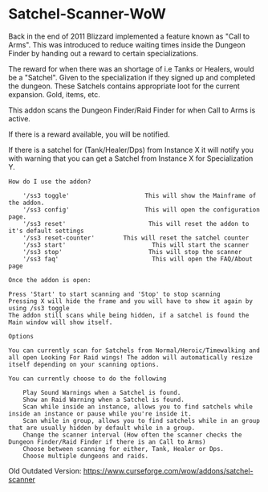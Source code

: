 # Satchel-Scanner-WoW
Back in the end of 2011 Blizzard implemented a feature known as "Call to Arms". This was introduced to reduce waiting times inside the Dungeon Finder by handing out a reward to certain specializations.

The reward for when there was an shortage of i.e Tanks or Healers, would be a "Satchel". Given to the specialization if they signed up and completed the dungeon. These Satchels contains appropriate loot for the current expansion. Gold, items, etc.

This addon scans the Dungeon Finder/Raid Finder for when Call to Arms is active.

If there is a reward available, you will be notified.

If there is a satchel for (Tank/Healer/Dps) from Instance X it will notify you with warning that you can get a Satchel from Instance X for Specialization Y.

    How do I use the addon?

        '/ss3 toggle'                     This will show the Mainframe of the addon.
        '/ss3 config'                     This will open the configuration page.
        '/ss3 reset'                       This will reset the addon to it's default settings
        '/ss3 reset-counter'        This will reset the satchel counter
        '/ss3 start'                        This will start the scanner
        '/ss3 stop'                        This will stop the scanner
        '/ss3 faq'                          This will open the FAQ/About page

    Once the addon is open:

    Press 'Start' to start scanning and 'Stop' to stop scanning
    Pressing X will hide the frame and you will have to show it again by using /ss3 toggle
    The addon still scans while being hidden, if a satchel is found the Main window will show itself.

    Options

    You can currently scan for Satchels from Normal/Heroic/Timewalking and all open Looking For Raid wings! The addon will automatically resize itself depending on your scanning options.

    You can currently choose to do the following

        Play Sound Warnings when a Satchel is found.
        Show an Raid Warning when a Satchel is found.
        Scan while inside an instance, allows you to find satchels while inside an instance or pause while you're inside it.
        Scan while in group, allows you to find satchels while in an group that are usually hidden by default while in a group.
        Change the scanner interval (How often the scanner checks the Dungeon Finder/Raid Finder if there is an Call to Arms)
        Choose between scanning for either, Tank, Healer or Dps.
        Choose multiple dungeons and raids.



Old Outdated Version: https://www.curseforge.com/wow/addons/satchel-scanner
